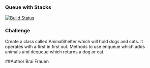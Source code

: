 ### Queue with Stacks
[![Build Status](https://travis-ci.com/ashabrai/data-structures-and-algorithms.svg?branch=master)](https://travis-ci.com/ashabrai/data-structures-and-algorithms)
### Challenge
Create a class called AnimalShelter which will hold dogs and cats. It operates with a first in first out. 
Methods to use enqueue which adds animals and dequeue which returns a dog or cat.

##Author
Brai Frauen


